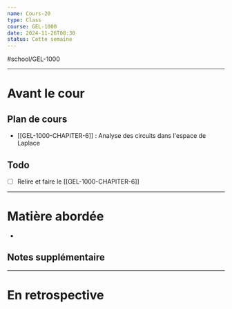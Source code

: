 ```yaml
---
name: Cours-20
type: Class
course: GEL-1000
date: 2024-11-26T08:30
status: Cette semaine
---
```

#school/GEL-1000  
*** 
# Avant le cour
## Plan de cours
- [[GEL-1000-CHAPITER-6]] : Analyse des circuits dans l'espace de Laplace

## Todo
- [ ] Relire et faire le [[GEL-1000-CHAPITER-6]]

---
# Matière abordée

- 

## Notes supplémentaire


---
# En retrospective